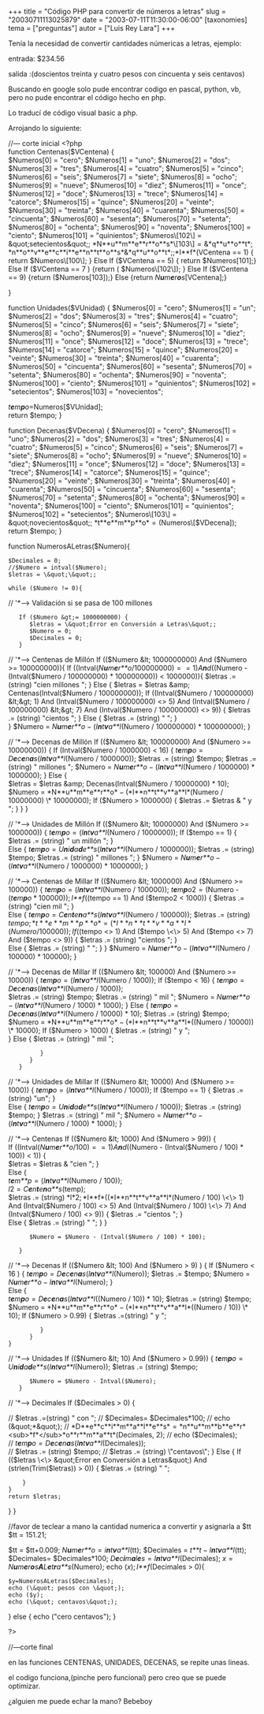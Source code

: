 +++
title = "Código PHP para convertir de números a letras"
slug = "20030711113025879"
date = "2003-07-11T11:30:00-06:00"
[taxonomies]
tema = ["preguntas"]
autor = ["Luis Rey Lara"]
+++

Tenía la necesidad de convertir cantidades númericas a letras, ejemplo:

entrada: $234.56

salida :(doscientos treinta y cuatro pesos con cincuenta y seis
centavos)

Buscando en google solo pude encontrar codigo en pascal, python, vb,
pero no pude encontrar el código hecho en php.

<!-- more -->
Lo traducí de código visual basic a php.

Arrojando lo siguiente:

//— corte inicial \<?php  
function Centenas($VCentena) {  
$Numeros\[0\] = &quot;cero&quot;; $Numeros\[1\] = &quot;uno&quot;;
$Numeros\[2\] = &quot;dos&quot;; $Numeros\[3\] = &quot;tres&quot;;
$Numeros\[4\] = &quot;cuatro&quot;; $Numeros\[5\] = &quot;cinco&quot;;
$Numeros\[6\] = &quot;seis&quot;; $Numeros\[7\] = &quot;siete&quot;;
$Numeros\[8\] = &quot;ocho&quot;; $Numeros\[9\] = &quot;nueve&quot;;
$Numeros\[10\] = &quot;diez&quot;; $Numeros\[11\] = &quot;once&quot;;
$Numeros\[12\] = &quot;doce&quot;; $Numeros\[13\] = &quot;trece&quot;;
$Numeros\[14\] = &quot;catorce&quot;; $Numeros\[15\] =
&quot;quince&quot;; $Numeros\[20\] = &quot;veinte&quot;; $Numeros\[30\]
= &quot;treinta&quot;; $Numeros\[40\] = &quot;cuarenta&quot;;
$Numeros\[50\] = &quot;cincuenta&quot;; $Numeros\[60\] =
&quot;sesenta&quot;; $Numeros\[70\] = &quot;setenta&quot;;
$Numeros\[80\] = &quot;ochenta&quot;; $Numeros\[90\] =
&quot;noventa&quot;; $Numeros\[100\] = &quot;ciento&quot;;
$Numeros\[101\] = &quot;quinientos&quot;; $Numeros\[102\] =
&quot;setecientos&quot;;
*N**u**m**e**r**o**s*\[103\] = &*q**u**o**t*; *n**o**v**e**c**i**e**n**t**o**s*&*q**u**o**t*;;*I**f*(VCentena
== 1) { return $Numeros\[100\]; }  Else If ($VCentena == 5) { return
$Numeros\[101\];}  Else If ($VCentena == 7 ) {return (
$Numeros\[102\]); }  Else If ($VCentena == 9) {return
($Numeros\[103\]);} Else {return *N**u**m**e**r**o**s*\[VCentena\];}

}

function Unidades($VUnidad) { $Numeros\[0\] = &quot;cero&quot;;
$Numeros\[1\] = &quot;un&quot;; $Numeros\[2\] = &quot;dos&quot;;
$Numeros\[3\] = &quot;tres&quot;; $Numeros\[4\] = &quot;cuatro&quot;;
$Numeros\[5\] = &quot;cinco&quot;; $Numeros\[6\] = &quot;seis&quot;;
$Numeros\[7\] = &quot;siete&quot;; $Numeros\[8\] = &quot;ocho&quot;;
$Numeros\[9\] = &quot;nueve&quot;; $Numeros\[10\] = &quot;diez&quot;;
$Numeros\[11\] = &quot;once&quot;; $Numeros\[12\] = &quot;doce&quot;;
$Numeros\[13\] = &quot;trece&quot;; $Numeros\[14\] =
&quot;catorce&quot;; $Numeros\[15\] = &quot;quince&quot;; $Numeros\[20\]
= &quot;veinte&quot;; $Numeros\[30\] = &quot;treinta&quot;;
$Numeros\[40\] = &quot;cuarenta&quot;; $Numeros\[50\] =
&quot;cincuenta&quot;; $Numeros\[60\] = &quot;sesenta&quot;;
$Numeros\[70\] = &quot;setenta&quot;; $Numeros\[80\] =
&quot;ochenta&quot;; $Numeros\[90\] = &quot;noventa&quot;;
$Numeros\[100\] = &quot;ciento&quot;; $Numeros\[101\] =
&quot;quinientos&quot;; $Numeros\[102\] = &quot;setecientos&quot;;
$Numeros\[103\] = &quot;novecientos&quot;;

*t**e**m**p**o*=Numeros\[$VUnidad\];  
return $tempo; }

function Decenas($VDecena) { $Numeros\[0\] = &quot;cero&quot;;
$Numeros\[1\] = &quot;uno&quot;; $Numeros\[2\] = &quot;dos&quot;;
$Numeros\[3\] = &quot;tres&quot;; $Numeros\[4\] = &quot;cuatro&quot;;
$Numeros\[5\] = &quot;cinco&quot;; $Numeros\[6\] = &quot;seis&quot;;
$Numeros\[7\] = &quot;siete&quot;; $Numeros\[8\] = &quot;ocho&quot;;
$Numeros\[9\] = &quot;nueve&quot;; $Numeros\[10\] = &quot;diez&quot;;
$Numeros\[11\] = &quot;once&quot;; $Numeros\[12\] = &quot;doce&quot;;
$Numeros\[13\] = &quot;trece&quot;; $Numeros\[14\] =
&quot;catorce&quot;; $Numeros\[15\] = &quot;quince&quot;; $Numeros\[20\]
= &quot;veinte&quot;; $Numeros\[30\] = &quot;treinta&quot;;
$Numeros\[40\] = &quot;cuarenta&quot;; $Numeros\[50\] =
&quot;cincuenta&quot;; $Numeros\[60\] = &quot;sesenta&quot;;
$Numeros\[70\] = &quot;setenta&quot;; $Numeros\[80\] =
&quot;ochenta&quot;; $Numeros\[90\] = &quot;noventa&quot;;
$Numeros\[100\] = &quot;ciento&quot;; $Numeros\[101\] =
&quot;quinientos&quot;; $Numeros\[102\] = &quot;setecientos&quot;;
$Numeros\[103\] = &quot;novecientos&quot;;
*t**e**m**p**o* = (Numeros\[$VDecena\]); return $tempo; }

function NumerosALetras($Numero){

    $Decimales = 0;
    //$Numero = intval($Numero);
    $letras = \&quot;\&quot;;

    while ($Numero != 0){

// '\*—\> Validación si se pasa de 100 millones

       If ($Numero &gt;= 1000000000) {
          $letras = \&quot;Error en Conversión a Letras\&quot;;
          $Numero = 0;
          $Decimales = 0;
       }
       

// '*—\> Centenas de Millón If (($Numero &lt; 1000000000) And ($Numero
\>= 100000000)){ If
((Intval(*N**u**m**e**r**o*/100000000) =  = 1)*A**n**d*((Numero -
(Intval($Numero / 100000000) * 100000000)) \< 1000000)){ $letras .=
(string) &quot;cien millones &quot;; } Else { $letras =
$letras &amp; Centenas(Intval($Numero / 100000000)); If
((Intval($Numero / 100000000) &lt;&gt; 1) And (Intval($Numero /
100000000) \<\> 5) And
(Intval($Numero / 100000000) &lt;&gt; 7) And (Intval($Numero /
100000000) \<\> 9)) { $letras .= (string) &quot;cientos &quot;; } Else {
$letras .= (string) &quot; &quot;; }  
} $Numero = *N**u**m**e**r**o* − (*I**n**t**v**a**l*(Numero / 100000000)
\* 100000000); }

// '*—\> Decenas de Millón If (($Numero &lt; 100000000) And ($Numero \>=
10000000)) { If (Intval($Numero / 1000000) \< 16) {
*t**e**m**p**o* = *D**e**c**e**n**a**s*(*I**n**t**v**a**l*(Numero /
1000000)); $letras .= (string) $tempo; $letras .= (string) &quot;
millones &quot;; $Numero =
*N**u**m**e**r**o* − (*I**n**t**v**a**l*(Numero / 1000000) * 1000000); }
Else {  
$letras = $letras &amp; Decenas(Intval($Numero / 10000000) \* 10);
$Numero = *N**u**m**e**r**o* − (*I**n**t**v**a**l*(Numero / 10000000) \*
10000000); If ($Numero \> 1000000) { $letras .= $letras & &quot; y
&quot;; } } }

// '*—\> Unidades de Millón If (($Numero &lt; 10000000) And ($Numero \>=
1000000)) { *t**e**m**p**o* = (*I**n**t**v**a**l*(Numero / 1000000)); If
($tempo == 1) {  
$letras .= (string) &quot; un millón &quot;; }  
Else {
*t**e**m**p**o* = *U**n**i**d**a**d**e**s*(*I**n**t**v**a**l*(Numero /
1000000)); $letras .= (string) $tempo; $letras .= (string) &quot;
millones &quot;; } $Numero =
*N**u**m**e**r**o* − (*I**n**t**v**a**l*(Numero / 1000000) * 1000000); }

// '*—\> Centenas de Millar If (($Numero &lt; 1000000) And ($Numero \>=
100000)) { *t**e**m**p**o* = (*I**n**t**v**a**l*(Numero / 100000));
*t**e**m**p**o*2 = (Numero - (*t**e**m**p**o* \* 100000)); *I**f*((tempo
== 1) And ($tempo2 \< 1000)) { $letras .= (string) &quot;cien mil
&quot;; }  
Else {
*t**e**m**p**o* = *C**e**n**t**e**n**a**s*(*I**n**t**v**a**l*(Numero /
100000)); $letras .= (string) $tempo;
*t**e**m**p**o* = (*I**n**t**v**a**l*(Numero / 100000)); If
(($tempo &lt;&gt; 1) And ($tempo \<\> 5) And
($tempo &lt;&gt; 7) And ($tempo \<\> 9)) { $letras .= (string)
&quot;cientos &quot;; }  
Else { $letras .= (string) &quot; &quot;; } } $Numero =
*N**u**m**e**r**o* − (*I**n**t**v**a**l*(Numero / 100000) * 100000); }

// '*—\> Decenas de Millar If (($Numero &lt; 100000) And ($Numero \>=
10000)) { *t**e**m**p**o* = (*I**n**t**v**a**l*(Numero / 1000)); If
($tempo \< 16) {
*t**e**m**p**o* = *D**e**c**e**n**a**s*(*I**n**t**v**a**l*(Numero /
1000));  
$letras .= (string) $tempo; $letras .= (string) &quot; mil &quot;;
$Numero = *N**u**m**e**r**o* − (*I**n**t**v**a**l*(Numero / 1000) *
1000); } Else {
*t**e**m**p**o* = *D**e**c**e**n**a**s*(*I**n**t**v**a**l*(Numero /
10000) \* 10); $letras .= (string) $tempo; $Numero =
*N**u**m**e**r**o* − (*I**n**t**v**a**l*((Numero / 10000)) \* 10000); If
($Numero \> 1000) { $letras .= (string) &quot; y &quot;;  
} Else { $letras .= (string) &quot; mil &quot;;

             }
          }
       }

       

// '*—\> Unidades de Millar If (($Numero &lt; 10000) And ($Numero \>=
1000)) { *t**e**m**p**o* = (*I**n**t**v**a**l*(Numero / 1000)); If
($tempo == 1) { $letras .= (string) &quot;un&quot;; }  
Else {
*t**e**m**p**o* = *U**n**i**d**a**d**e**s*(*I**n**t**v**a**l*(Numero /
1000)); $letras .= (string) $tempo; } $letras .= (string) &quot; mil
&quot;; $Numero = *N**u**m**e**r**o* − (*I**n**t**v**a**l*(Numero /
1000) * 1000); }

// '*—\> Centenas If (($Numero &lt; 1000) And ($Numero \> 99)) {  
If ((Intval(*N**u**m**e**r**o*/100) =  = 1)*A**n**d*((Numero -
(Intval($Numero / 100) * 100)) \< 1)) {  
$letras = $letras & &quot;cien &quot;; }  
Else {  
*t**e**m**p* = (*I**n**t**v**a**l*(Numero / 100));  
*l*2 = *C**e**n**t**e**n**a**s*(temp);  
$letras .= (string) *l*2; *I**f*((*I**n**t**v**a**l*(Numero / 100)
\<\> 1) And (Intval($Numero / 100) &lt;&gt; 5) And (Intval($Numero /
100) \<\> 7) And (Intval($Numero / 100) \<\> 9)) { $letras .=
&quot;cientos &quot;; }  
Else { $letras .= (string) &quot; &quot;; } }

          $Numero = $Numero - (Intval($Numero / 100) * 100);
         
       }
       

// '*—\> Decenas If (($Numero &lt; 100) And ($Numero \> 9) ) { If
($Numero \< 16 ) {
*t**e**m**p**o* = *D**e**c**e**n**a**s*(*I**n**t**v**a**l*(Numero));
$letras .= $tempo; $Numero =
*N**u**m**e**r**o* − *I**n**t**v**a**l*(Numero); }  
Else {  
*t**e**m**p**o* = *D**e**c**e**n**a**s*(*I**n**t**v**a**l*((Numero /
10)) * 10); $letras .= (string) $tempo;  
$Numero = *N**u**m**e**r**o* − (*I**n**t**v**a**l*((Numero / 10)) \*
10); If ($Numero \> 0.99) { $letras .=(string) &quot; y &quot;;

             }
          }
    }
       

// '\*—\> Unidades If (($Numero &lt; 10) And ($Numero \> 0.99)) {
*t**e**m**p**o* = *U**n**i**d**a**d**e**s*(*I**n**t**v**a**l*(Numero));
$letras .= (string) $tempo;

          $Numero = $Numero - Intval($Numero);
       }

// '\*—\> Decimales If ($Decimales \> 0) {

// $letras .=(string) &quot; con &quot;; // $Decimales= $Decimales*100;
// echo (&quot;*&quot;);  
//
*D**e**c**i**m**a**l**e**s* = *n**u**m**b**e**r*<sub>*f*</sub>*o**r**m**a**t*(Decimales,
2);  
// echo ($Decimales);  
//
*t**e**m**p**o* = *D**e**c**e**n**a**s*(*I**n**t**v**a**l*(Decimales));  
// $letras .= (string) $tempo; //
$letras .= (string) \\&quot;centavos\\&quot;;  }  Else {  If (($letras
\<\> &quot;Error en Conversión a Letras&quot;) And
(strlen(Trim($letras)) \> 0)) { $letras .= (string) &quot; &quot;;

        }
    }
    return $letras;

} }

//favor de teclear a mano la cantidad numerica a convertir y asignarla a
$tt $tt = 151.21;

$tt = $tt+0.009; *N**u**m**e**r**o* = *i**n**t**v**a**l*(tt); $Decimales
= *t**t* − *I**n**t**v**a**l*(tt); $Decimales= $Decimales\*100;
*D**e**c**i**m**a**l**e**s* = *I**n**t**v**a**l*(Decimales);
*x* = *N**u**m**e**r**o**s**A**L**e**t**r**a**s*(Numero); echo
(*x*); *I**f*(Decimales \> 0){

    $y=NumerosALetras($Decimales);
    echo (\&quot; pesos con \&quot;);
    echo ($y);
    echo (\&quot; centavos\&quot;);

} else { echo (&quot;cero centavos&quot;); }

?\>

//—corte final

en las funciones CENTENAS, UNIDADES, DECENAS, se repite unas lineas.

el codigo funciona,(pinche pero funcional) pero creo que se puede
optimizar.

¿alguien me puede echar la mano? Bebeboy

